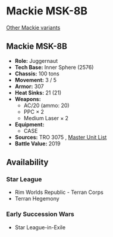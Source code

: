 # Mackie MSK-8B 

[Other Mackie variants](../mackie.md) 

## Mackie MSK-8B 

- **Role:** Juggernaut 
- **Tech Base:** Inner Sphere (2576) 
- **Chassis:** 100 tons 
- **Movement:** 3 / 5 
- **Armor:** 307 
- **Heat Sinks:** 21 (21) 
- **Weapons:** 
  - AC/20 (ammo: 20) 
  - PPC × 2 
  - Medium Laser × 2 
- **Equipment:** 
  - CASE 
- **Sources:** TRO 3075 , [Master Unit List](http://masterunitlist.info/Unit/Details/1974/mackie-msk-8b) 
- **Battle Value:** 2019 

## Availability 

### Star League 

- Rim Worlds Republic - Terran Corps 
- Terran Hegemony 

### Early Succession Wars 

- Star League-in-Exile 

